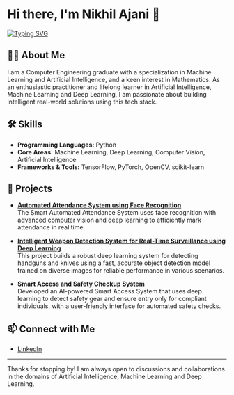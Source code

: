 # Hi there, I'm Nikhil Ajani 👋

[![Typing SVG](https://readme-typing-svg.demolab.com/?lines=ML%2C+DL+and+AI+Enthusiast;Training+Smart+Models;Building+Real+World+Projects;Passionate+about+Computer+Vision;Maths+Explorer;Always+Learning+and+Innovating)](https://git.io/typing-svg)

## 👨‍💻 About Me

I am a Computer Engineering graduate with a specialization in Machine Learning and Artificial Intelligence, and a keen interest in Mathematics. As an enthusiastic practitioner and lifelong learner in Artificial Intelligence, Machine Learning and Deep Learning, I am passionate about building intelligent real-world solutions using this tech stack.

## 🛠️ Skills

- **Programming Languages:** Python
- **Core Areas:** Machine Learning, Deep Learning, Computer Vision, Artificial Intelligence
- **Frameworks & Tools:** TensorFlow, PyTorch, OpenCV, scikit-learn

## 🚀 Projects

- **[Automated Attendance System using Face Recognition](https://github.com/NikhilAjani/Automated-Attendance-System-using-Face-Recognition)**  
  The Smart Automated Attendance System uses face recognition with advanced computer vision and deep learning to efficiently mark attendance in real time.

- **[Intelligent Weapon Detection System for Real-Time Surveillance using Deep Learning](https://github.com/NikhilAjani/Intelligent-Weapon-Detection-System-for-Real-Time-Surveillance-using-Deep-Learning)**  
  This project builds a robust deep learning system for detecting handguns and knives using a fast, accurate object detection model trained on diverse images for     reliable performance in various scenarios.
  
- **[Smart Access and Safety Checkup System](https://github.com/NikhilAjani/Smart-Access-and-Safety-Checkup-System)**  
  Developed an AI-powered Smart Access System that uses deep learning to detect safety gear and ensure entry only for compliant individuals, with a user-friendly     interface for automated safety checks.

## 📫 Connect with Me

- [LinkedIn](https://www.linkedin.com/in/nikhil-ajani-229740237/)

---

Thanks for stopping by! I am always open to discussions and collaborations in the domains of Artificial Intelligence, Machine Learning and Deep Learning.
